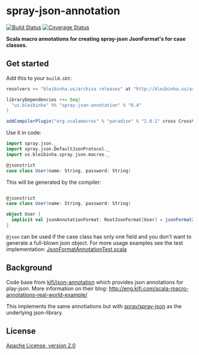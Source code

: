 spray-json-annotation
=====================

[![Build Status](https://travis-ci.org/ExNexu/spray-json-annotation.svg?branch=master)](https://travis-ci.org/ExNexu/spray-json-annotation) [![Coverage Status](https://coveralls.io/repos/ExNexu/spray-json-annotation/badge.svg?branch=master)](https://coveralls.io/r/ExNexu/spray-json-annotation?branch=master)

**Scala macro annotations for creating spray-json JsonFormat's for case classes.**

## Get started

Add this to your `build.sbt`:

```scala
resolvers += "bleibinha.us/archiva releases" at "http://bleibinha.us/archiva/repository/releases"

libraryDependencies ++= Seq(
  "us.bleibinha" %% "spray-json-annotation" % "0.4"
)

addCompilerPlugin("org.scalamacros" % "paradise" % "2.0.1" cross CrossVersion.full)
```

Use it in code:

```scala
import spray.json._
import spray.json.DefaultJsonProtocol._
import us.bleibinha.spray.json.macros._

@jsonstrict
case class User(name: String, password: String)
```

This will be generated by the compiler:
```scala

@jsonstrict
case class User(name: String, password: String)

object User {
  implicit val jsonAnnotationFormat: RootJsonFormat[User] = jsonFormat2(User.apply)
}
```

`@json` can be used if the case class has only one field and you don't want to generate a full-blown json object. For more usage examples see the test implementation: [JsonFormatAnnotationTest.scala](https://github.com/ExNexu/spray-json-annotation/blob/master/src/test/scala/us/bleibinha/macros/JsonFormatAnnotationTest.scala)

## Background

Code base from [kifi/json-annotation](https://github.com/kifi/json-annotation) which provides json annotations for play-json. More information on their blog: http://eng.kifi.com/scala-macro-annotations-real-world-example/

This implements the same annotiations but with [spray/spray-json](https://github.com/spray/spray-json) as the underlying json-library.

## License

[Apache License, version 2.0](https://github.com/ExNexu/akka-actor-locking/blob/master/LICENSE)
